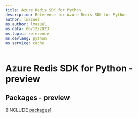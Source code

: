 ```yaml
---
title: Azure Redis SDK for Python
description: Reference for Azure Redis SDK for Python
author: lmazuel
ms.author: lmazuel
ms.data: 06/12/2023
ms.topic: reference
ms.devlang: python
ms.service: cache
---
```

# Azure Redis SDK for Python - preview
## Packages - preview
[!INCLUDE [packages](redis-index.md)]